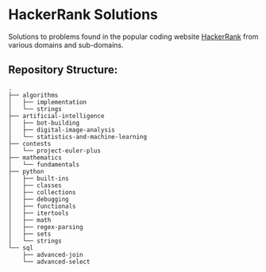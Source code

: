 # HackerRank Solutions

Solutions to problems found in the popular coding website [HackerRank](www.hackerrank.com) from various domains and sub-domains.


## Repository Structure:
```
.
├── algorithms
│   ├── implementation
│   └── strings
├── artificial-intelligence
│   ├── bot-building
│   ├── digital-image-analysis
│   └── statistics-and-machine-learning
├── contests
│   └── project-euler-plus
├── mathematics
│   └── fundamentals
├── python
│   ├── built-ins
│   ├── classes
│   ├── collections
│   ├── debugging
│   ├── functionals
│   ├── itertools
│   ├── math
│   ├── regex-parsing
│   ├── sets
│   └── strings
└── sql
    ├── advanced-join
    └── advanced-select
```